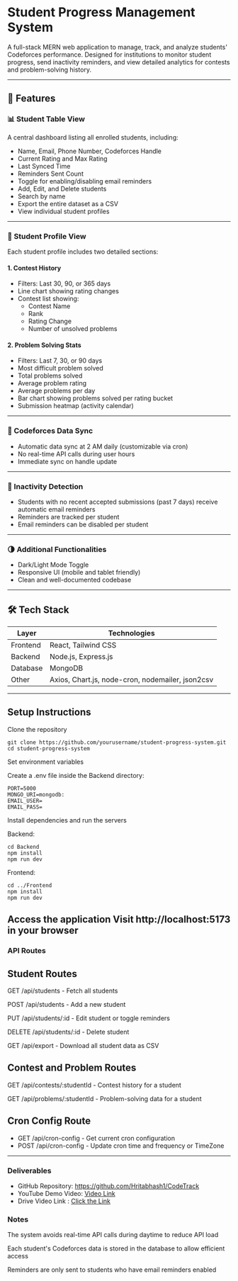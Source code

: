 # Student Progress Management System

A full-stack MERN web application to manage, track, and analyze students' Codeforces performance. Designed for institutions to monitor student progress, send inactivity reminders, and view detailed analytics for contests and problem-solving history.

---

## 🔹 Features

### 📊 Student Table View

A central dashboard listing all enrolled students, including:

- Name, Email, Phone Number, Codeforces Handle  
- Current Rating and Max Rating  
- Last Synced Time  
- Reminders Sent Count  
- Toggle for enabling/disabling email reminders  
- Add, Edit, and Delete students  
- Search by name  
- Export the entire dataset as a CSV  
- View individual student profiles  

---

### 📁 Student Profile View

Each student profile includes two detailed sections:

#### 1. Contest History

- Filters: Last 30, 90, or 365 days  
- Line chart showing rating changes  
- Contest list showing:
  - Contest Name
  - Rank
  - Rating Change
  - Number of unsolved problems  

#### 2. Problem Solving Stats

- Filters: Last 7, 30, or 90 days  
- Most difficult problem solved  
- Total problems solved  
- Average problem rating  
- Average problems per day  
- Bar chart showing problems solved per rating bucket  
- Submission heatmap (activity calendar)  

---

### 🔄 Codeforces Data Sync

- Automatic data sync at 2 AM daily (customizable via cron)  
- No real-time API calls during user hours  
- Immediate sync on handle update  

---

### 📧 Inactivity Detection

- Students with no recent accepted submissions (past 7 days) receive automatic email reminders  
- Reminders are tracked per student  
- Email reminders can be disabled per student  

---

### 🌗 Additional Functionalities

- Dark/Light Mode Toggle  
- Responsive UI (mobile and tablet friendly)  
- Clean and well-documented codebase  

---

## 🛠️ Tech Stack

| Layer     | Technologies                            |
|-----------|------------------------------------------|
| Frontend  | React, Tailwind CSS                      |
| Backend   | Node.js, Express.js                      |
| Database  | MongoDB                                  |
| Other     | Axios, Chart.js, node-cron, nodemailer, json2csv |

---

## Setup Instructions
Clone the repository

```
git clone https://github.com/yourusername/student-progress-system.git
cd student-progress-system
```
Set environment variables

Create a .env file inside the Backend directory:

```
PORT=5000
MONGO_URI=mongodb:
EMAIL_USER=
EMAIL_PASS=
```
Install dependencies and run the servers

Backend:

```
cd Backend
npm install
npm run dev
```
Frontend:

```
cd ../Frontend
npm install
npm run dev
```
Access the application
Visit http://localhost:5173 in your browser
---
### API Routes

## Student Routes
GET /api/students - Fetch all students

POST /api/students - Add a new student

PUT /api/students/:id - Edit student or toggle reminders

DELETE /api/students/:id - Delete student

GET /api/export - Download all student data as CSV

## Contest and Problem Routes
GET /api/contests/:studentId - Contest history for a student

GET /api/problems/:studentId - Problem-solving data for a student

## Cron Config Route

- GET /api/cron-config - Get current cron configuration
- POST /api/cron-config - Update cron time and frequency or TimeZone

---
### Deliverables
- GitHub Repository: https://github.com/Hritabhash1/CodeTrack
- YouTube Demo Video: [Video Link](https://www.youtube.com/watch?v=clWYOYiWp7M&)
- Drive Video Link : [Click the Link](https://drive.google.com/file/d/1ZTZRJiMbu8Z4JBtj6-yMDp8RPuiYWt4X/view?usp=sharing)

### Notes
The system avoids real-time API calls during daytime to reduce API load

Each student's Codeforces data is stored in the database to allow efficient access

Reminders are only sent to students who have email reminders enabled
